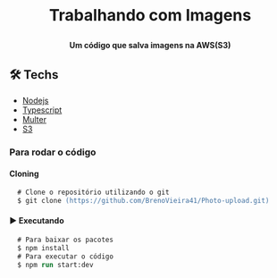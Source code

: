<h1 align="center">
<br>

<p align="center">
    <b ></b>Trabalhando com Imagens</b>
    <h4 align="center"> Um código que salva imagens na AWS(S3)</h2>
</p>

## 🛠 Techs
  - [Nodejs](https://nodejs.org/en/)
  - [Typescript](https://www.typescriptlang.org/)
  - [Multer](https://www.npmjs.com/package/multer)
  - [S3](https://s3.console.aws.amazon.com/)

### Para rodar o código

#### Cloning
```ps
  # Clone o repositório utilizando o git
  $ git clone (https://github.com/BrenoVieira41/Photo-upload.git)
```

#### :arrow_forward: Executando
```ps
  # Para baixar os pacotes
  $ npm install
  # Para executar o código
  $ npm run start:dev
```
